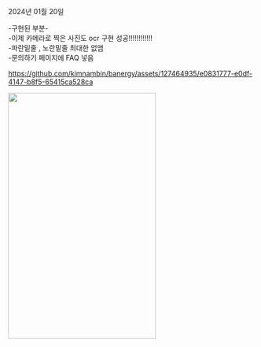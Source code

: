 2024년 01월 20일

-구현된 부분-
<br> -이제 카메라로 찍은 사진도 ocr 구현 성공!!!!!!!!!!!!
<br> -파란밑줄 , 노란밑줄 최대한 없앰
<br> -문의하기 페이지에 FAQ 넣음


https://github.com/kimnambin/banergy/assets/127464935/e0831777-e0df-4147-b8f5-65415ca528ca 








<img src="https://github.com/kimnambin/banergy/assets/127464935/ac4c1a65-de58-4bd5-9470-0fd8092eabda" width="300" height="500">


